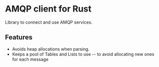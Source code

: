 
AMQP client for Rust
=======================

Library to connect and use AMQP services.

Features
--------

 * Avoids heap allocations when parsing.
 * Keeps a pool of Tables and Lists to use -- to avoid allocating new ones for each message
